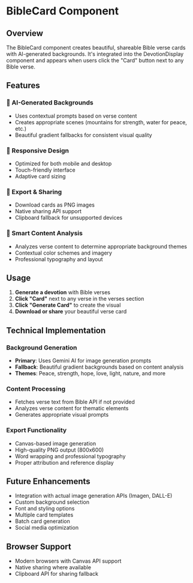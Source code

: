 # BibleCard Component

## Overview
The BibleCard component creates beautiful, shareable Bible verse cards with AI-generated backgrounds. It's integrated into the DevotionDisplay component and appears when users click the "Card" button next to any Bible verse.

## Features

### 🎨 AI-Generated Backgrounds
- Uses contextual prompts based on verse content
- Creates appropriate scenes (mountains for strength, water for peace, etc.)
- Beautiful gradient fallbacks for consistent visual quality

### 📱 Responsive Design
- Optimized for both mobile and desktop
- Touch-friendly interface
- Adaptive card sizing

### 🚀 Export & Sharing
- Download cards as PNG images
- Native sharing API support
- Clipboard fallback for unsupported devices

### 🎯 Smart Content Analysis
- Analyzes verse content to determine appropriate background themes
- Contextual color schemes and imagery
- Professional typography and layout

## Usage

1. **Generate a devotion** with Bible verses
2. **Click "Card"** next to any verse in the verses section
3. **Click "Generate Card"** to create the visual
4. **Download or share** your beautiful verse card

## Technical Implementation

### Background Generation
- **Primary**: Uses Gemini AI for image generation prompts
- **Fallback**: Beautiful gradient backgrounds based on content analysis
- **Themes**: Peace, strength, hope, love, light, nature, and more

### Content Processing
- Fetches verse text from Bible API if not provided
- Analyzes verse content for thematic elements
- Generates appropriate visual prompts

### Export Functionality
- Canvas-based image generation
- High-quality PNG output (800x600)
- Word wrapping and professional typography
- Proper attribution and reference display

## Future Enhancements

- Integration with actual image generation APIs (Imagen, DALL-E)
- Custom background selection
- Font and styling options
- Multiple card templates
- Batch card generation
- Social media optimization

## Browser Support
- Modern browsers with Canvas API support
- Native sharing where available
- Clipboard API for sharing fallback
